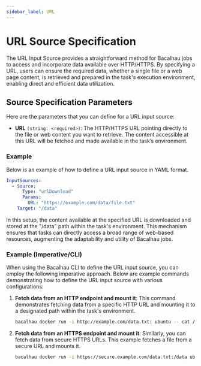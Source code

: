 ```yaml
---
sidebar_label: URL
---
```


# URL Source Specification

The URL Input Source provides a straightforward method for Bacalhau jobs to access and incorporate data available over HTTP/HTTPS. By specifying a URL, users can ensure the required data, whether a single file or a web page content, is retrieved and prepared in the task's execution environment, enabling direct and efficient data utilization.

## Source Specification Parameters

Here are the parameters that you can define for a URL input source:

- **URL** `(string: <required>)`: The HTTP/HTTPS URL pointing directly to the file or web content you want to retrieve. The content accessible at this URL will be fetched and made available in the task’s environment.

### Example

Below is an example of how to define a URL input source in YAML format.

```yaml
InputSources:
  - Source:
      Type: "urlDownload"
      Params:
        URL: "https://example.com/data/file.txt"
    Target: "/data"
```

In this setup, the content available at the specified URL is downloaded and stored at the "/data" path within the task's environment. This mechanism ensures that tasks can directly access a broad range of web-based resources, augmenting the adaptability and utility of Bacalhau jobs.

### Example (Imperative/CLI)

When using the Bacalhau CLI to define the URL input source, you can employ the following imperative approach. Below are example commands demonstrating how to define the URL input source with various configurations:


1. **Fetch data from an HTTP endpoint and mount it**:
   This command demonstrates fetching data from a specific HTTP URL and mounting it to a designated path within the task's environment.
   ```bash
   bacalhau docker run -i http://example.com/data.txt: ubuntu -- cat /input
   ```

2. **Fetch data from an HTTPS endpoint and mount it**:
   Similarly, you can fetch data from secure HTTPS URLs. This example fetches a file from a secure URL and mounts it.
   ```bash
   bacalhau docker run -i https://secure.example.com/data.txt:/data ubuntu -- cat /data
   ```
